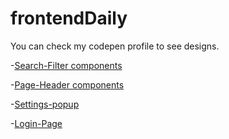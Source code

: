 # frontendDaily

You can check my codepen profile to see designs.

-[Search-Filter components](https://codepen.io/furkangunduz/pen/XWZEGpj)

-[Page-Header components](https://codepen.io/furkangunduz/pen/poaVvdr)

-[Settings-popup](https://codepen.io/furkangunduz/pen/ZEroRER)

-[Login-Page](https://codepen.io/furkangunduz/pen/oNEyjEe)
